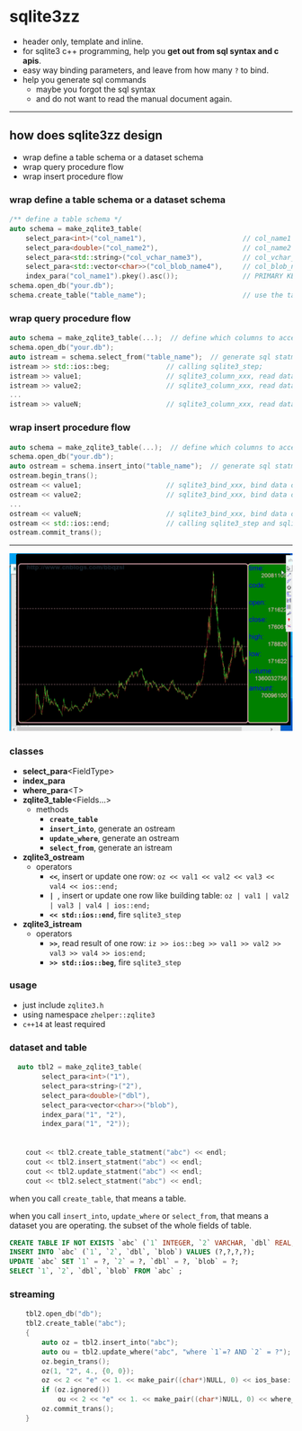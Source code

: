 # sqlite3zz
* header only, template and inline.
* for sqlite3 c++ programming, help you **get out from sql syntax and c apis**. 
* easy way binding parameters, and leave from how many `?` to bind. 
* help you generate sql commands
  * maybe you forgot the sql syntax
  * and do not want to read the manual document again.

--------------------------------------
## how does sqlite3zz design
* wrap define a table schema or a dataset schema
* wrap query procedure flow
* wrap insert procedure flow
### wrap define a table schema or a dataset schema
```c++
/** define a table schema */
auto schema = make_zqlite3_table(
    select_para<int>("col_name1"),                        // col_name1 INT
    select_para<double>("col_name2"),                     // col_name2 REAL
    select_para<std::string>("col_vchar_name3"),          // col_vchar_name3 VCHAR
    select_para<std::vector<char>>("col_blob_name4"),     // col_blob_name4 BLOB
    index_para("col_name1").pkey().asc());                // PRIMARY KEY(col_name1, ASC)
schema.open_db("your.db");
schema.create_table("table_name");                        // use the table schema to create table on your.db
```
### wrap query procedure flow
```c++
auto schema = make_zqlite3_table(...);  // define which columns to access, or dataset
schema.open_db("your.db");
auto istream = schema.select_from("table_name");  // generate sql statment and sqlite3_prepare it.
istream >> std::ios::beg;              // calling sqlite3_step;
istream >> value1;                     // sqlite3_column_xxx, read data of first column of result record
istream >> value2;                     // sqlite3_column_xxx, read data of second column of result record
...
istream >> valueN;                     // sqlite3_column_xxx, read data of last column of result record
```
### wrap insert procedure flow
```c++
auto schema = make_zqlite3_table(...);  // define which columns to access
schema.open_db("your.db");
auto ostream = schema.insert_into("table_name");  // generate sql statment and sqlite3_prepare it.
ostream.begin_trans();
ostream << value1;                     // sqlite3_bind_xxx, bind data of first column of record
ostream << value2;                     // sqlite3_bind_xxx, bind data of second column of record
...
ostream << valueN;                     // sqlite3_bind_xxx, bind data of last column of record
ostream << std::ios::end;              // calling sqlite3_step and sqlite3_reset, loop to insert another row;
ostream.commit_trans();
```
--------------------------------------
![img](https://github.com/bbqz007/KTL/blob/master/resources/GIF_KTL_ZQLITE3_STREAMING2.gif)
### classes
* **select_para**\<FieldType\>
* **index_para**
* **where_para**\<T\>
* **zqlite3_table**<Fields...>
  * methods
    * **`create_table`**
    * **`insert_into`**, generate an ostream
    * **`update_where`**, generate an ostream
    * **`select_from`**, generate an istream
* **zqlite3_ostream**
  * operators
    * **`<<`**, insert or update one row: `oz << val1 << val2 << val3 << val4 << ios::end;`
    * **`| `**, insert or update one row like building table: `oz | val1 | val2 | val3 | val4 | ios::end;`
    * **`<< std::ios::end`**, fire `sqlite3_step`
* **zqlite3_istream**
  * operators
    * **`>>`**, read result of one row: `iz >> ios::beg >> val1 >> val2 >> val3 >> val4 >> ios:end;`
    * **`>> std::ios::beg`**, fire `sqlite3_step`
 
### usage
* just include `zqlite3.h`
* using namespace `zhelper::zqlite3`
* `c++14` at least required
  
### dataset and table
```c++
  auto tbl2 = make_zqlite3_table(
        select_para<int>("1"),
        select_para<string>("2"),
        select_para<double>("dbl"),
        select_para<vector<char>>("blob"),                           
        index_para("1", "2"),
        index_para("1", "2"));
        
   
    cout << tbl2.create_table_statment("abc") << endl;
    cout << tbl2.insert_statment("abc") << endl;
    cout << tbl2.update_statment("abc") << endl;
    cout << tbl2.select_statment("abc") << endl;
```
when you call `create_table`, that means a table.

when you call `insert_into`, `update_where` or `select_from`, that means a dataset you are operating. the subset of the whole fields of table.

```sql
CREATE TABLE IF NOT EXISTS `abc` (`1` INTEGER, `2` VARCHAR, `dbl` REAL, `blob` BLOB, UNIQUE (`1`  DESC, `2`  DESC), UNIQUE (`1`  DESC, `2`  DESC));
INSERT INTO `abc` (`1`, `2`, `dbl`, `blob`) VALUES (?,?,?,?);
UPDATE `abc` SET `1` = ?, `2` = ?, `dbl` = ?, `blob` = ?;
SELECT `1`, `2`, `dbl`, `blob` FROM `abc` ;
```
### streaming
```c++
    tbl2.open_db("db");
    tbl2.create_table("abc");
    {
        auto oz = tbl2.insert_into("abc");
        auto ou = tbl2.update_where("abc", "where `1`=? AND `2` = ?"); 
        oz.begin_trans();
        oz(1, "2", 4., {0, 0});
        oz << 2 << "e" << 1. << make_pair((char*)NULL, 0) << ios_base::end >> cout;
        if (oz.ignored())
            ou << 2 << "e" << 1. << make_pair((char*)NULL, 0) << where_para<int>(2) << where_para<string>("e") << ios_base::end >> cout;
        oz.commit_trans();    
    }
```
